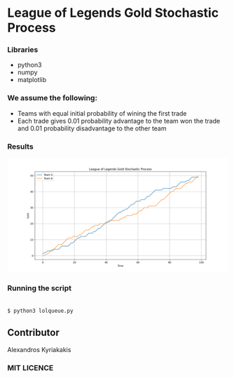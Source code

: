 # League of Legends Gold Stochastic Process

### Libraries

- python3
- numpy
- matplotlib

### We assume the following:

- Teams with equal initial probability of wining the first trade
- Each trade gives 0.01 probability advantage to the team won the trade and 0.01 probability disadvantage to the other team

### Results

![](https://github.com/AlexandrosKyriakakis/LoL_Gold_Stochastic_Process/blob/master/image/Figure_1.png)

### Running the script 

```sh

$ python3 lolqueue.py

```


## Contributor

Alexandros Kyriakakis

### MIT LICENCE
